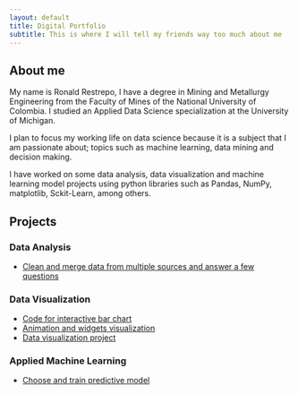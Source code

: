 ```yaml
---
layout: default
title: Digital Portfolio
subtitle: This is where I will tell my friends way too much about me
---
```


## About me

My name is Ronald Restrepo, I have a degree in Mining and Metallurgy Engineering from the Faculty of Mines of the National University of Colombia. I studied an Applied Data Science specialization at the University of Michigan.

I plan to focus my working life on data science because it is a subject that I am passionate about; topics such as machine learning, data mining and decision making.

I have worked on some data analysis, data visualization and machine learning model projects using python libraries such as Pandas, NumPy, matplotlib, Sckit-Learn, among others.

## Projects

### Data Analysis
- [Clean and merge data from multiple sources and answer a few questions](./Projects/Project_1.html)

### Data Visualization
- [Code for interactive bar chart](./Projects/Project_2.html)
- [Animation and widgets visualization](./Projects/Project_3.html)
- [Data visualization project](./Projects/Project_4.html)

### Applied Machine Learning
- [Choose and train predictive model](./Projects/Project_5.html)

